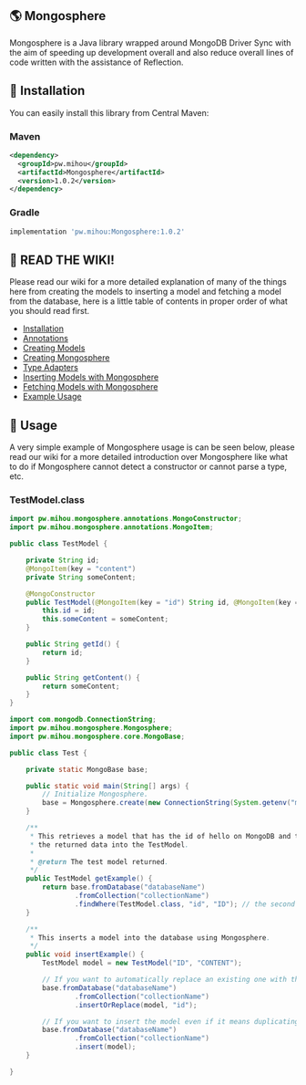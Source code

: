 ## 🌎 Mongosphere
Mongosphere is a Java library wrapped around MongoDB Driver Sync with the aim of speeding up development overall and also 
reduce overall lines of code written with the assistance of Reflection.

## 🎂 Installation
You can easily install this library from Central Maven:

### Maven
```xml
<dependency>
  <groupId>pw.mihou</groupId>
  <artifactId>Mongosphere</artifactId>
  <version>1.0.2</version>
</dependency>
```

### Gradle
```groovy
implementation 'pw.mihou:Mongosphere:1.0.2'
```

## 📖 READ THE WIKI!
Please read our wiki for a more detailed explanation of many of the things here from creating the models to inserting a model and fetching a model from the database, here is a little table of contents in proper order of what you should read first.
- [Installation](https://github.com/ShindouMihou/Mongosphere/wiki/Installation)
- [Annotations](https://github.com/ShindouMihou/Mongosphere/wiki/Annotations)
- [Creating Models](https://github.com/ShindouMihou/Mongosphere/wiki/Creating-Models)
- [Creating Mongosphere](https://github.com/ShindouMihou/Mongosphere/wiki/Creating-Mongosphere)
- [Type Adapters](https://github.com/ShindouMihou/Mongosphere/wiki/Type-Adapters)
- [Inserting Models with Mongosphere](https://github.com/ShindouMihou/Mongosphere/wiki/Inserting-and-Updating-Models-with-Mongosphere)
- [Fetching Models with Mongosphere](https://github.com/ShindouMihou/Mongosphere/wiki/Fetching-Models-with-Mongosphere)
- [Example Usage](https://github.com/ShindouMihou/Mongosphere/wiki/Example-Usage)


## 💬 Usage
A very simple example of Mongosphere usage is can be seen below, please read our wiki for a more detailed
introduction over Mongosphere like what to do if Mongosphere cannot detect a constructor or cannot parse a type, etc.

### TestModel.class

```java
import pw.mihou.mongosphere.annotations.MongoConstructor;
import pw.mihou.mongosphere.annotations.MongoItem;

public class TestModel {

    private String id;
    @MongoItem(key = "content")
    private String someContent;

    @MongoConstructor
    public TestModel(@MongoItem(key = "id") String id, @MongoItem(key = "content") String someContent) {
        this.id = id;
        this.someContent = someContent;
    }

    public String getId() {
        return id;
    }

    public String getContent() {
        return someContent;
    }
}
```

```java
import com.mongodb.ConnectionString;
import pw.mihou.mongosphere.Mongosphere;
import pw.mihou.mongosphere.core.MongoBase;

public class Test {

    private static MongoBase base;

    public static void main(String[] args) {
        // Initialize Mongosphere.
        base = Mongosphere.create(new ConnectionString(System.getenv("mongodb")));;
    }

    /**
     * This retrieves a model that has the id of hello on MongoDB and turn
     * the returned data into the TestModel.
     *
     * @return The test model returned.
     */
    public TestModel getExample() {
        return base.fromDatabase("databaseName")
                .fromCollection("collectionName")
                .findWhere(TestModel.class, "id", "ID"); // the second ID refers to the value below.
    }

    /**
     * This inserts a model into the database using Mongosphere.
     */
    public void insertExample() {
        TestModel model = new TestModel("ID", "CONTENT");

        // If you want to automatically replace an existing one with the newer model.
        base.fromDatabase("databaseName")
                .fromCollection("collectionName")
                .insertOrReplace(model, "id");

        // If you want to insert the model even if it means duplicating it.
        base.fromDatabase("databaseName")
                .fromCollection("collectionName")
                .insert(model);
    }

}
```
